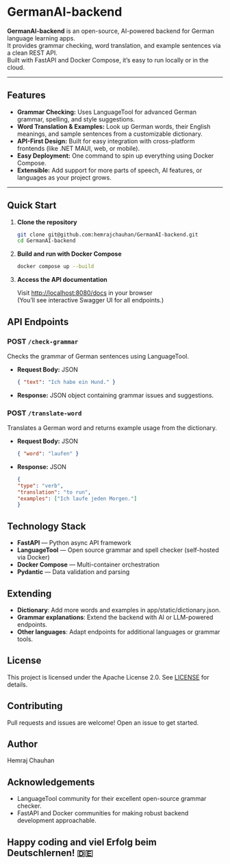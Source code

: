 # GermanAI-backend

**GermanAI-backend** is an open-source, AI-powered backend for German language learning apps.  
It provides grammar checking, word translation, and example sentences via a clean REST API.  
Built with FastAPI and Docker Compose, it’s easy to run locally or in the cloud.

---

## Features

- **Grammar Checking:** Uses LanguageTool for advanced German grammar, spelling, and style suggestions.
- **Word Translation & Examples:** Look up German words, their English meanings, and sample sentences from a customizable dictionary.
- **API-First Design:** Built for easy integration with cross-platform frontends (like .NET MAUI, web, or mobile).
- **Easy Deployment:** One command to spin up everything using Docker Compose.
- **Extensible:** Add support for more parts of speech, AI features, or languages as your project grows.

---

## Quick Start

1. **Clone the repository**

    ```bash
    git clone git@github.com:hemrajchauhan/GermanAI-backend.git
    cd GermanAI-backend
    ```

2. **Build and run with Docker Compose**

    ```bash
    docker compose up --build
    ```

3. **Access the API documentation**

    Visit [http://localhost:8080/docs](http://localhost:8080/docs) in your browser  
    (You’ll see interactive Swagger UI for all endpoints.)

## API Endpoints
### POST `/check-grammar`
Checks the grammar of German sentences using LanguageTool.
- **Request Body:** JSON
  ```json
  { "text": "Ich habe ein Hund." }

- **Response:**
JSON object containing grammar issues and suggestions.

### POST `/translate-word`
Translates a German word and returns example usage from the dictionary.

- **Request Body:** JSON
  ```json
  { "word": "laufen" }

- **Response:** JSON
  ```json
  {
  "type": "verb",
  "translation": "to run",
  "examples": ["Ich laufe jeden Morgen."]
  }

## Technology Stack
- **FastAPI** — Python async API framework
- **LanguageTool** — Open source grammar and spell checker (self-hosted via Docker)
- **Docker Compose** — Multi-container orchestration
- **Pydantic** — Data validation and parsing

## Extending
- **Dictionary**: Add more words and examples in app/static/dictionary.json.
- **Grammar explanations**: Extend the backend with AI or LLM-powered endpoints.
- **Other languages**: Adapt endpoints for additional languages or grammar tools.

## License
This project is licensed under the Apache License 2.0.
See [LICENSE](https://github.com/hemrajchauhan/GermanAI-backend/blob/main/LICENSE) for details.

## Contributing
Pull requests and issues are welcome!
Open an issue to get started.

## Author
Hemraj Chauhan

## Acknowledgements
- LanguageTool community for their excellent open-source grammar checker.
- FastAPI and Docker communities for making robust backend development approachable.

## Happy coding and viel Erfolg beim Deutschlernen! 🇩🇪


